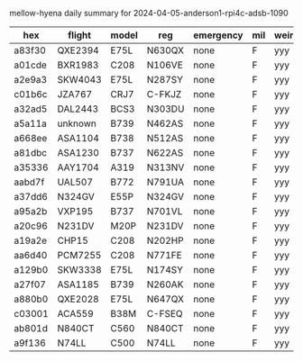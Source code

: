 mellow-hyena daily summary for 2024-04-05-anderson1-rpi4c-adsb-1090

|hex|flight|model|reg|emergency|mil|weirdo|
|--|--|--|--|--|--|--|
|a83f30|QXE2394|E75L|N630QX|none|F|yyy|
|a01cde|BXR1983|C208|N106VE|none|F|yyy|
|a2e9a3|SKW4043|E75L|N287SY|none|F|yyy|
|c01b6c|JZA767|CRJ7|C-FKJZ|none|F|yyy|
|a32ad5|DAL2443|BCS3|N303DU|none|F|yyy|
|a5a11a|unknown|B739|N462AS|none|F|yyy|
|a668ee|ASA1104|B738|N512AS|none|F|yyy|
|a81dbc|ASA1230|B737|N622AS|none|F|yyy|
|a35336|AAY1704|A319|N313NV|none|F|yyy|
|aabd7f|UAL507|B772|N791UA|none|F|yyy|
|a37dd6|N324GV|E55P|N324GV|none|F|yyy|
|a95a2b|VXP195|B737|N701VL|none|F|yyy|
|a20c96|N231DV|M20P|N231DV|none|F|yyy|
|a19a2e|CHP15|C208|N202HP|none|F|yyy|
|aa6d40|PCM7255|C208|N771FE|none|F|yyy|
|a129b0|SKW3338|E75L|N174SY|none|F|yyy|
|a27f07|ASA1185|B739|N260AK|none|F|yyy|
|a880b0|QXE2028|E75L|N647QX|none|F|yyy|
|c03001|ACA559|B38M|C-FSEQ|none|F|yyy|
|ab801d|N840CT|C560|N840CT|none|F|yyy|
|a9f136|N74LL|C500|N74LL|none|F|yyy|

